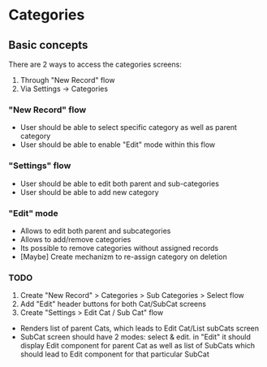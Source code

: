 # Categories

## Basic concepts

There are 2 ways to access the categories screens:

1. Through "New Record" flow
1. Via Settings -> Categories

### "New Record" flow

- User should be able to select specific category as well as parent category
- User should be able to enable "Edit" mode within this flow

### "Settings" flow

- User should be able to edit both parent and sub-categories
- User should be able to add new category

### "Edit" mode

- Allows to edit both parent and subcategories
- Allows to add/remove categories
- Its possible to remove categories without assigned records
- [Maybe] Create mechanizm to re-assign category on deletion

### TODO

1. Create "New Record" > Categories > Sub Categories > Select flow
1. Add "Edit" header buttons for both Cat/SubCat screens
1. Create "Settings > Edit Cat / Sub Cat" flow
  - Renders list of parent Cats, which leads to Edit Cat/List subCats screen  
  - SubCat screen should have 2 modes: select & edit. in "Edit" it should display Edit component for parent Cat as well as list of SubCats which should lead to Edit component for that particular SubCat
